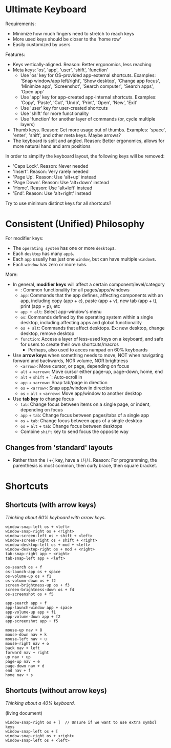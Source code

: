# Ultimate Keyboard

Requirements:
- Minimize how much fingers need to stretch to reach keys
- More used keys should be closer to the 'home row'
- Easily customized by users

Features:
- Keys vertically-aligned. Reason: Better ergonomics, less reaching
- Meta keys: 'os', 'app', 'user', 'shift', 'function'
  - Use 'os' key for OS-provided app-external shortcuts. Examples: 'Snap window/app left/right', 'Show desktop', 'Change app focus', 'Minimize app', 'Screenshot', 'Search computer', 'Search apps', 'Open app'
  - Use 'app' key for app-created app-internal shortcuts. Examples: 'Copy', 'Paste', 'Cut', 'Undo', 'Print', 'Open', 'New', 'Exit'
  - Use 'user' key for user-created shortcuts
  - Use 'shift' for more functionality
  - Use 'function' for another layer of commands (or, cycle multiple layers)
- Thumb keys. Reason: Get more usage out of thumbs. Examples: 'space', 'enter', 'shift', and other meta keys. Maybe arrows? 
- The keyboard is split and angled. Reason: Better ergonomics, allows for more natural hand and arm positions

In order to simplify the keyboard layout, the following keys will be removed:
- 'Caps Lock'. Reason: Never needed
- 'Insert'. Reason: Very rarely needed
- 'Page Up'. Reason: Use 'alt+up' instead
- 'Page Down'. Reason: Use 'alt+down' instead
- 'Home'. Reason: Use 'alt+left' instead
- 'End'. Reason: Use 'alt+right' instead


Try to use minimum distinct keys for all shortcuts?


# Consistent (Unified) Philosophy
For modifier keys:
- The `operating system` has one or more `desktop`s.
- Each `desktop` has many `app`s.
- Each `app` usually has just one `window`, but can have multiple `window`s.
- Each `window` has zero or more `tab`s.

More:
- In general, **modifier keys** will affect a certain component/level/category
    - <no selection>: Common functionality for all pages/apps/windows
    - `app`: Commands that the app defines, affecting components with an app, including copy (app + c), paste (app + v), new tab (app + t), print (app + p), etc
    - `app + alt`: Select app-window's menu
    - `os`: Commands defined by the operating system within a single desktop, including affecting apps and global functionality
    - `os + alt`: Commands that affect desktops. Ex: new desktop, change desktop, remove desktop
    - `function`: Access a layer of less-used keys on a keyboard, and safe for users to create their own shortcuts/macros
        - Perhaps, also used to acces numpad on 60% keyboards
- Use **arrow keys** when something needs to move, NOT when navigating forward and backwards, NOR volume, NOR brightness
    - `<arrow>`: Move cursor, or page, depending on focus
    - `alt` + `<arrow>`: Move cursor either page-up, page-down, home, end
    - `alt` + `shift` + `<arrow>: Auto-scroll in <arrow direction>
    - `app` + `<arrow>`: Snap tab/page in <arrow> direction
    - `os` + `<arrow>`: Snap app/window in <arrow> direction
    - `os` + `alt` + `<arrow>`: Move app/window to another desktop
- Use **tab key** to change focus
    - `tab`: Change focus between items on a single page, or indent, depending on focus
    - `app` + `tab`: Change focus between pages/tabs of a single app
    - `os` + `tab`: Change focus between apps of a single desktop
    - `os` + `alt` + `tab`: Change focus between desktops
    - Combine `shift` key to send focus the opposite way

## Changes from 'standard' layouts
- Rather than the `[`+`{` key, have a `(`/`{`/`[`. Reason: For programming, the parenthesis is most common, then curly brace, then square bracket.

# Shortcuts

## Shortcuts (with arrow keys)
_Thinking about 60% keyboard with arrow keys._

    window-snap-left os + <left>
    window-snap-right os + <right>
    window-screen-left os + shift + <left>
    window-screen-right os + shift + <right>
    window-desktop-left os + mod + <left>
    window-desktop-right os + mod + <right>
    tab-snap-right app + <right>
    tab-snap-left app + <left>
    
    os-search os + f
    os-launch-app os + space
    os-volume-up os + f1
    os-volumn-down os + f2
    screen-brightness-up os + f3
    screen-brightness-down os + f4
    os-screenshot os + f5
    
    app-search app + f
    app-launch-window app + space
    app-volume-up app + f1
    app-volume-down app + f2
    app-screenshot app + f5 
    
    mouse-up nav + 8
    mouse-down nav + k
    mouse-left nav + u
    mouse-right nav + o
    back nav + left
    forward nav + right
    up nav + up
    page-up nav + e
    page-down nav + d
    end nav + f
    home nav + s


## Shortcuts (without arrow keys)
_Thinking about a 40% keyboard._

(living document)

    window-snap-right os + ]  // Unsure if we want to use extra symbol keys
    window-snap-left os + [
    window-snap-right os + <right>
    window-snap-left os + <left>
    



